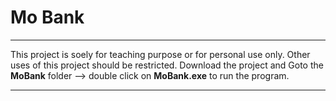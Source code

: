 # Mo Bank
----------------------------
This project is soely for teaching purpose or for personal use only. Other uses of this project should be restricted.
Download the project and Goto the <b>MoBank</b> folder --> double click on <b>MoBank.exe</b> to run the program.

----------------------------
